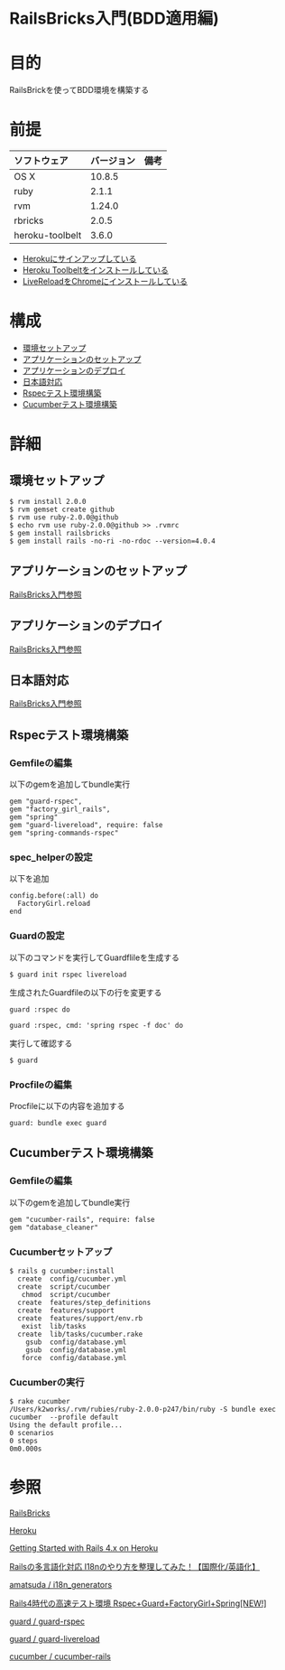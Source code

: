 RailsBricks入門(BDD適用編)
===================

# 目的 #
RailsBrickを使ってBDD環境を構築する

# 前提 #
| ソフトウェア   | バージョン   | 備考        |
|:---------------|:-------------|:------------|
| OS X           |10.8.5        |             |
| ruby           |2.1.1         |             |
| rvm            |1.24.0        |             |
| rbricks        |2.0.5         |             |
| heroku-toolbelt |3.6.0        |             |

+ [Herokuにサインアップしている](https://id.heroku.com/signup/devcenter)
+ [Heroku Toolbeltをインストールしている](https://toolbelt.heroku.com/)
+ [LiveReloadをChromeにインストールしている](https://chrome.google.com/webstore/detail/livereload/jnihajbhpnppcggbcgedagnkighmdlei)

# 構成 #
+ [環境セットアップ](#1)
+ [アプリケーションのセットアップ](#2)
+ [アプリケーションのデプロイ](#3)
+ [日本語対応](#4)
+ [Rspecテスト環境構築](#5)
+ [Cucumberテスト環境構築](#6)

# 詳細 #

## <a name="1">環境セットアップ</a> ##

    $ rvm install 2.0.0
    $ rvm gemset create github
    $ rvm use ruby-2.0.0@github
    $ echo rvm use ruby-2.0.0@github >> .rvmrc
    $ gem install railsbricks
    $ gem install rails -no-ri -no-rdoc --version=4.0.4

## <a name="2">アプリケーションのセットアップ</a> ##

[RailsBricks入門参照](https://github.com/k2works/rails_bricks_introduction)

## <a name="3">アプリケーションのデプロイ</a> ##

[RailsBricks入門参照](https://github.com/k2works/rails_bricks_introduction)

## <a name="4">日本語対応</a> ##

[RailsBricks入門参照](https://github.com/k2works/rails_bricks_introduction)

## <a name="5">Rspecテスト環境構築</a> ##

### Gemfileの編集 ###

以下のgemを追加してbundle実行

    gem "guard-rspec",
    gem "factory_girl_rails",
    gem "spring"
    gem "guard-livereload", require: false
    gem "spring-commands-rspec"

### spec_helperの設定 ###

以下を追加

    config.before(:all) do
      FactoryGirl.reload
    end

### Guardの設定 ###

以下のコマンドを実行してGuardflileを生成する

    $ guard init rspec livereload

生成されたGuardfileの以下の行を変更する

    guard :rspec do

    guard :rspec, cmd: 'spring rspec -f doc' do

実行して確認する

    $ guard

### Procfileの編集 ###

Procfileに以下の内容を追加する

    guard: bundle exec guard


## <a name="6">Cucumberテスト環境構築</a> ##

### Gemfileの編集 ###

以下のgemを追加してbundle実行

    gem "cucumber-rails", require: false
    gem "database_cleaner"

### Cucumberセットアップ ###

    $ rails g cucumber:install
      create  config/cucumber.yml
      create  script/cucumber
       chmod  script/cucumber
      create  features/step_definitions
      create  features/support
      create  features/support/env.rb
       exist  lib/tasks
      create  lib/tasks/cucumber.rake
        gsub  config/database.yml
        gsub  config/database.yml
       force  config/database.yml

### Cucumberの実行 ###

    $ rake cucumber
    /Users/k2works/.rvm/rubies/ruby-2.0.0-p247/bin/ruby -S bundle exec cucumber  --profile default
    Using the default profile...
    0 scenarios
    0 steps
    0m0.000s

# 参照 #

[RailsBricks](http://www.railsbricks.net/)

[Heroku](https://www.heroku.com/)

[Getting Started with Rails 4.x on Heroku](https://devcenter.heroku.com/articles/getting-started-with-rails4)

[Railsの多言語化対応 I18nのやり方を整理してみた！【国際化/英語化】](http://morizyun.github.io/blog/i18n-english-rails-ruby-many-languages/)

[amatsuda / i18n_generators](https://github.com/amatsuda/i18n_generators)

[Rails4時代の高速テスト環境 Rspec+Guard+FactoryGirl+Spring[NEW!]](http://qiita.com/unosk/items/c2e2bbc31d97e92803dc)

[guard / guard-rspec](https://github.com/guard/guard-rspec)

[guard / guard-livereload](https://github.com/guard/guard-livereload)

[cucumber / cucumber-rails](https://github.com/cucumber/cucumber-rails)
